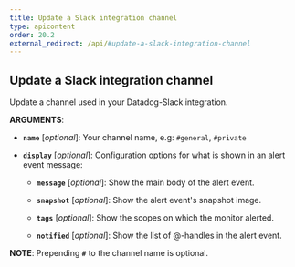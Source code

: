 ```yaml
---
title: Update a Slack integration channel
type: apicontent
order: 20.2
external_redirect: /api/#update-a-slack-integration-channel
---
```


## Update a Slack integration channel

Update a channel used in your Datadog-Slack integration.

**ARGUMENTS**:

* **`name`** [*optional*]:
    Your channel name, e.g: `#general`, `#private`

* **`display`** [*optional*]:
    Configuration options for what is shown in an alert event message:

    * **`message`** [*optional*]:
        Show the main body of the alert event.

    * **`snapshot`** [*optional*]:
        Show the alert event's snapshot image.

    * **`tags`** [*optional*]:
        Show the scopes on which the monitor alerted.

    * **`notified`** [*optional*]:
        Show the list of @-handles in the alert event.

**NOTE**: Prepending **`#`** to the channel name is optional.
